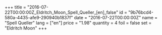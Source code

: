 +++
title = "2016-07-22T00:00:00Z_Eldritch_Moon_Spell_Queller_[en]_false"
id = "9b76bcd4-580a-4435-afe9-290940b1837f"
date = "2016-07-22T00:00:00Z"
name = "Spell Queller"
lang = ["en"]
price = "1.98"
quantity = 4
foil = false
set = "Eldritch Moon"
+++

